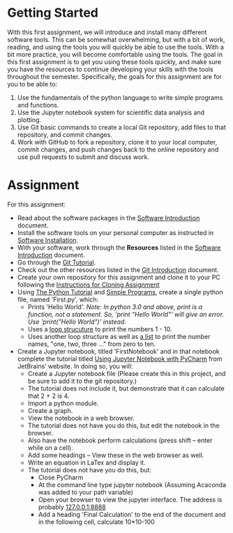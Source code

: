 Getting Started
===============

With this first assignment, we will introduce and install many different
software tools. This can be somewhat overwhelming, but with a bit of work,
reading, and using the tools you will quickly be able to use the tools. With a
bit more practice, you will become comfortable using the tools. The goal in this
first assignment is to get you using these tools quickly, and make sure you have
the resources to continue developing your skills with the tools throughout the
semester. Specifically, the goals for this assignment are for you to be able to:

1.  Use the fundamentals of the python language to write simple programs and
    functions.
2.  Use the Jupyter notebook system for scientific data analysis and plotting.
3.  Use Git basic commands to create a local Git repository, add files to that
    repository, and commit changes.
4.  Work with GitHub to fork a repository, clone it to your local computer,
    commit changes, and push changes back to the online repository and use pull
    requests to submit and discuss work.

Assignment
==========

For this assignment:

-   Read about the software packages in the [Software Introduction](Software_Introduction.pdf) document.
-   Install the software tools on your personal computer as instructed in [Software Installation](Software_Installation.pdf).
-   With your software, work through the **Resources** listed in the [Software Introduction](Software_Introduction.pdf) document.
-   Go through the [Git Tutorial](https://try.github.io/levels/1/challenges/1).
-   Check out the other resources listed in the [Git Introduction](Git_Introduction.pdf) document.
-   Create your own repository for this assignment and clone it to your PC following the [Instructions for Cloning Assignment](Instructions_for_Cloning_Assignment.pdf)
-   Using [The Python Tutorial](https://docs.python.org/3/tutorial/) and [Simple Programs](https://wiki.python.org/moin/SimplePrograms), create a single python file, named 'First.py', which:
	-    Prints 'Hello World'.
	     *Note:  In python 3.0 and above, print is a function, not a statement.  So, 'print "Hello World"' will give an error.  Use 'print("Hello World")' instead.*
	-    Uses a [loop strucuture](https://docs.python.org/tutorial/controlflow.html#more-control-flow-tools) to print the numbers 1 - 10.
	-    Uses another loop structure as well as [a list](https://docs.python.org/3/tutorial/introduction.html#lists) to print the number names, "one, two, three ..." from zero to ten.
-   Create a Jupyter notebook, titled 'FirstNotebook' and in that notebook complete the tutorial titled [Using Jupyter Notebook with PyCharm](https://www.jetbrains.com/help/pycharm/2016.1/tutorial-using-ipython-jupyter-notebook-with-pycharm.html) from JetBrains’ website. In doing so, you will:
    -    Create a Jupyter notebook file (Please create this in this project, and be sure to add it to the git repository.)
    -    The tutorial does not include it, but demonstrate that it can calculate that 2 + 2 is 4.
    -    Import a python module.
    -    Create a graph.
    -    View the notebook in a web browser.
    -    The tutorial does not have you do this, but edit the notebook in the browser.
    -    Also have the notebook perform calculations (press shift – enter while on a cell).
    -    Add some headings – View these in the web browser as well.
    -    Write an equation in LaTex and display it.
    -    The tutorial does not have you do this, but:
         -    Close PyCharm
         -    At the command line type jupyter notebook (Assuming Acaconda was added to your path variable)
         -    Open your browser to view the jupyter interface.  The address is probably [127.0.0.1:8888](http://127.0.0.1:8888/)
         -    Add a heading 'Final Calculation' to the end of the document and in the following cell, calculate 10*10-100

